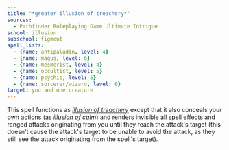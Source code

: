 ```yaml
---
title: "*greater illusion of treachery*"
sources:
  - Pathfinder Roleplaying Game Ultimate Intrigue
school: illusion
subschool: figment
spell_lists:
  - {name: antipaladin, level: 4}
  - {name: magus, level: 6}
  - {name: mesmerist, level: 4}
  - {name: occultist, level: 5}
  - {name: psychic, level: 5}
  - {name: sorcerer/wizard, level: 6}
target: you and one creature
---
```


This spell functions as [*illusion of treachery*](/spells/illusion-of-treachery/) except that it also conceals your own actions (as [*illusion of calm*](/spells/illusion-of-calm/)) and renders invisible all spell effects and ranged attacks originating from you until they reach the attack's target (this doesn't cause the attack's target to be unable to avoid the attack, as they still see the attack originating from the spell's target).

